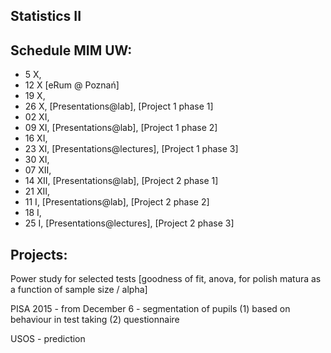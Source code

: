 Statistics II
-------------

Schedule MIM UW:
----------------

* 5 X,
* 12 X [eRum @ Poznań]
* 19 X, 
* 26 X, [Presentations@lab], [Project 1 phase 1]
* 02 XI, 
* 09 XI, [Presentations@lab], [Project 1 phase 2]
* 16 XI, 
* 23 XI, [Presentations@lectures], [Project 1 phase 3]
* 30 XI, 
* 07 XII,
* 14 XII, [Presentations@lab], [Project 2 phase 1]
* 21 XII,
* 11 I, [Presentations@lab], [Project 2 phase 2]
* 18 I,
* 25 I, [Presentations@lectures], [Project 2 phase 3] 

Projects:
---------

Power study for selected tests [goodness of fit, anova, for polish matura as a function of sample size / alpha]

PISA 2015 - from December 6 - segmentation of pupils (1) based on behaviour in test taking (2) questionnaire

USOS - prediction

